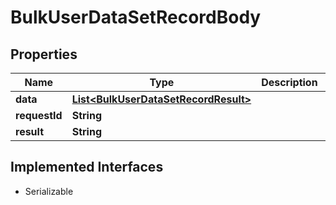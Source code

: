 

# BulkUserDataSetRecordBody

## Properties

Name | Type | Description | Notes
------------ | ------------- | ------------- | -------------
**data** | [**List&lt;BulkUserDataSetRecordResult&gt;**](BulkUserDataSetRecordResult.md) |  |  [optional]
**requestId** | **String** |  |  [optional]
**result** | **String** |  |  [optional]


## Implemented Interfaces

* Serializable


